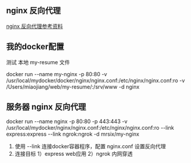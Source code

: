 ## nginx 反向代理
[nginx 反向代理参考资料](http://www.jianshu.com/p/bed000e1830b)

## 我的docker配置
测试 本地 my-resume 文件

docker run --name my-nginx -p 80:80 -v /usr/local/mydocker/docker/nginx/nginx.conf:/etc/nginx/nginx.conf:ro -v /Users/miaojiang/web/my-resume/:/srv/www -d nginx

## 服务器 nginx 反向代理
docker run --name nginx -p 80:80 -p 443:443 -v /usr/local/mydocker/nginx/nginx.conf:/etc/nginx/nginx.conf:ro --link express:express --link ngrok:ngrok -d mrsix/my-nginx

  1. 使用 --link 连接docker容器程序，配置 nginx.conf 设置反向代理
  2. 连接目标 1）express web应用  2）ngrok 内网穿透
